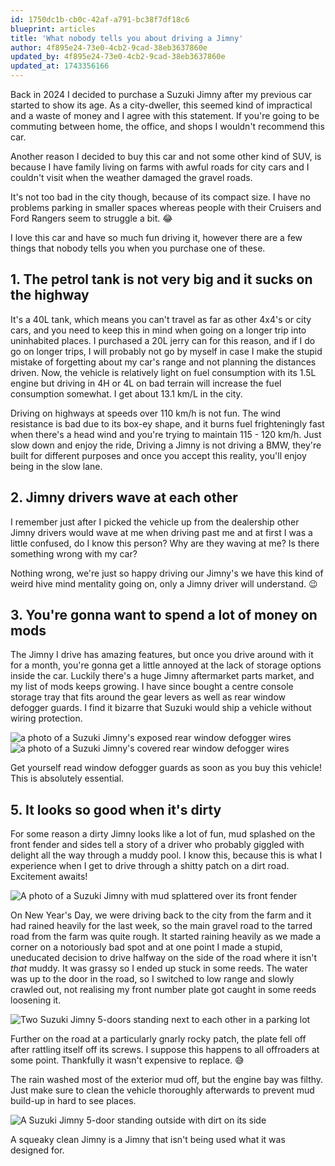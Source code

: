 ```yaml
---
id: 1750dc1b-cb0c-42af-a791-bc38f7df18c6
blueprint: articles
title: 'What nobody tells you about driving a Jimny'
author: 4f895e24-73e0-4cb2-9cad-38eb3637860e
updated_by: 4f895e24-73e0-4cb2-9cad-38eb3637860e
updated_at: 1743356166
---
```

Back in 2024 I decided to purchase a Suzuki Jimny after my previous car started to show its age. As a city-dweller, this seemed kind of impractical and a waste of money and I agree with this statement. If you're going to be commuting between home, the office, and shops I wouldn't recommend this car.

Another reason I decided to buy this car and not some other kind of SUV, is because I have family living on farms with awful roads for city cars and I couldn't visit when the weather damaged the gravel roads. 

It's not too bad in the city though, because of its compact size. I have no problems parking in smaller spaces whereas people with their Cruisers and Ford Rangers seem to struggle a bit. 😂

I love this car and have so much fun driving it, however there are a few things that nobody tells you when you purchase one of these.

## 1. The petrol tank is not very big and it sucks on the highway
It's a 40L tank, which means you can't travel as far as other 4x4's or city cars, and you need to keep this in mind when going on a longer trip into uninhabited places. I purchased a 20L jerry can for this reason, and if I do go on longer trips, I will probably not go by myself in case I make the stupid mistake of forgetting about my car's range and not planning the distances driven. Now, the vehicle is relatively light on fuel consumption with its 1.5L engine but driving in 4H or 4L on bad terrain will increase the fuel consumption somewhat. I get about 13.1 km/L in the city. 

Driving on highways at speeds over 110 km/h is not fun. The wind resistance is bad due to its box-ey shape, and it burns fuel frighteningly fast when there's a head wind and you're trying to maintain 115 - 120 km/h. Just slow down and enjoy the ride, Driving a Jimny is not driving a BMW, they're built for different purposes and once you accept this reality, you'll enjoy being in the slow lane.


## 2. Jimny drivers wave at each other
I remember just after I picked the vehicle up from the dealership other Jimny drivers would wave at me when driving past me and at first I was a little confused, do I know this person? Why are they waving at me? Is there something wrong with my car?

Nothing wrong, we're just so happy driving our Jimny's we have this kind of weird hive mind mentality going on, only a Jimny driver will understand. 😉 


## 3. You're gonna want to spend a lot of money on mods
The Jimny I drive has amazing features, but once you drive around with it for a month, you're gonna get a little annoyed at the lack of storage options inside the car. Luckily there's a huge Jimny aftermarket parts market, and my list of mods keeps growing. I have since bought a centre console storage tray that fits around the gear levers as well as rear window defogger guards. I find it bizarre that Suzuki would ship a vehicle without wiring protection.

![a photo of a Suzuki Jimny's exposed rear window defogger wires](https://chilldsgn.test/assets/img_0222.webp)
![a photo of a Suzuki Jimny's covered rear window defogger wires](https://chilldsgn.test/assets/img_0276.webp)

Get yourself read window defogger guards as soon as you buy this vehicle! This is absolutely essential.


## 5. It looks so good when it's dirty
For some reason a dirty Jimny looks like a lot of fun, mud splashed on the front fender and sides tell a story of a driver who probably giggled with delight all the way through a muddy pool. I know this, because this is what I experience when I get to drive through a shitty patch on a dirt road. Excitement awaits!

![A photo of a Suzuki Jimny with mud splattered over its front fender](https://chilldsgn.test/assets/img_0477.webp)

On New Year's Day, we were driving back to the city from the farm and it had rained heavily for the last week, so the main gravel road to the tarred road from the farm was quite rough. It started raining heavily as we made a corner on a notoriously bad spot and at one point I made a stupid, uneducated decision to drive halfway on the side of the road where it isn't *that* muddy. It was grassy so I ended up stuck in some reeds. The water was up to the door in the road, so I switched to low range and slowly crawled out, not realising my front number plate got caught in some reeds loosening it. 

![Two Suzuki Jimny 5-doors standing next to each other in a parking lot](https://chilldsgn.test/assets/img_0515.webp)

Further on the road at a particularly gnarly rocky patch, the plate fell off after rattling itself off its screws. I suppose this happens to all offroaders at some point. Thankfully it wasn't expensive to replace. 😅

The rain washed most of the exterior mud off, but the engine bay was filthy. Just make sure to clean the vehicle thoroughly afterwards to prevent mud build-up in hard to see places. 

![A Suzuki Jimny 5-door standing outside with dirt on its side](https://chilldsgn.test/assets/img_0718.webp)

A squeaky clean Jimny is a Jimny that isn't being used what it was designed for.